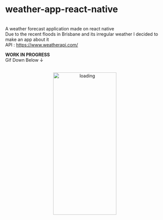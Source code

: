 # weather-app-react-native
<br>A weather forecast application made on react native 
<br>Due to the recent floods in Brisbane and its irregular weather I decided to make an app about it 
<br>API : https://www.weatherapi.com/ <br>

<strong>WORK IN PROGRESS</strong> 
<br>Gif Down Below  &#8595;
<br><br>
<p align="center">
<img src="https://media.giphy.com/media/cE7P8gWUOy3U71tQE5/giphy.gif" alt = "loading"/ width="200px" height="450px">
</p>
